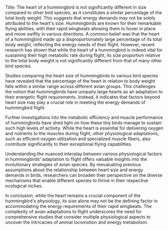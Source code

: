 Title: The heart of a hummingbird is not significantly different in size compared to other bird species, as it constitutes a similar percentage of the total body weight. This suggests that energy demands may not be solely attributed to the heart's size.
Hummingbirds are known for their remarkable flying abilities, with their rapid wingbeats allowing them to hover in place and move swiftly in various directions. A common belief was that the heart of a hummingbird made up a disproportionately large percentage of its total body weight, reflecting the energy needs of their flight. However, recent research has shown that while the heart of a hummingbird is indeed vital for sustaining their high metabolic rate during flight, its size proportion relative to the total body weight is not significantly different from that of many other bird species.

Studies comparing the heart size of hummingbirds to various bird species have revealed that the percentage of the heart in relation to body weight falls within a similar range across different avian groups. This challenges the notion that hummingbirds have uniquely large hearts as an adaptation to their energetic flight requirements. Instead, it indicates that factors beyond heart size may play a crucial role in meeting the energy demands of hummingbird flight.

Further investigations into the metabolic efficiency and muscle performance of hummingbirds have shed light on how these tiny birds manage to sustain such high levels of activity. While the heart is essential for delivering oxygen and nutrients to the muscles during flight, other physiological adaptations, such as efficient oxygen utilization and specialized muscle fibers, also contribute significantly to their exceptional flying capabilities.

Understanding the nuanced interplay between various physiological factors in hummingbirds' adaptation to flight offers valuable insights into the evolutionary strategies of avian species. By reevaluating previous assumptions about the relationship between heart size and energy demands in birds, researchers can broaden their perspective on the diverse mechanisms that enable different species to thrive in their respective ecological niches.

In conclusion, while the heart remains a crucial component of the hummingbird's physiology, its size alone may not be the defining factor in accommodating the energy requirements of their rapid wingbeats. The complexity of avian adaptations to flight underscores the need for comprehensive studies that consider multiple physiological aspects to uncover the intricacies of animal locomotion and energy metabolism.